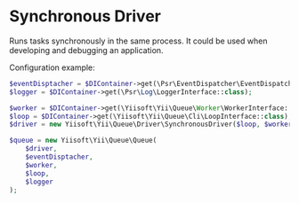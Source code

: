 Synchronous Driver
==================

Runs tasks synchronously in the same process.
It could be used when developing and debugging an application.

Configuration example:

```php
$eventDisptacher = $DIContainer->get(\Psr\EventDispatcher\EventDispatcherInterface::class);
$logger = $DIContainer->get(\Psr\Log\LoggerInterface::class);

$worker = $DIContainer->get(\Yiisoft\Yii\Queue\Worker\WorkerInterface::class);
$loop = $DIContainer->get(\Yiisoft\Yii\Queue\Cli\LoopInterface::class);
$driver = new Yiisoft\Yii\Queue\Driver\SynchronousDriver($loop, $worker);

$queue = new Yiisoft\Yii\Queue\Queue(
    $driver,
    $eventDisptacher,
    $worker,
    $loop,
    $logger
);
```

